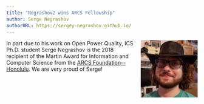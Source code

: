 ```yaml
---
title: "Negrashov2 wins ARCS Fellowship"
author: Serge Negrashov
authorURL: https://sergey-negrashov.github.io/
---
```


<div style="padding-bottom: 50px">
<img src="/docs/assets/people/negrashov.jpg" class="center-block img-responsive" style="margin-left: 15px; margin-bottom: 10px; float: right" width="150px">

In part due to his work on Open Power Quality, ICS Ph.D. student Serge Negrashov is the 2018 recipient of the Martin Award for Information and Computer Science from the [ARCS Foundation--Honolulu](https://honolulu.arcsfoundation.org/).  We are very proud of Serge! 
</div>
 

 
